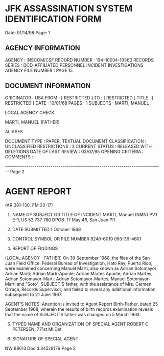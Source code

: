 # JFK ASSASSINATION SYSTEM IDENTIFICATION FORM

Date: 01/14/98
Page: 1

## AGENCY INFORMATION

AGENCY : INSCOM/CSF
RECORD NUMBER : 194-10004-10363
RECORDS SERIES : DOD-AFFILIATED PERSONNEL INCIDENT INVESTIGATIONS
AGENCY FILE NUMBER : PAGE 15

## DOCUMENT INFORMATION

ORIGINATOR : USA
FROM : [ RESTRICTED ]
TO : [ RESTRICTED ]
TITLE : [ RESTRICTED ]
DATE : 10/01/68
PAGES : 1
SUBJECTS : MARTI, MANUEL

LOCAL AGENCY CHECK

MARTI, MANUEL (FATHER)

ALIASES

DOCUMENT TYPE : PAPER, TEXTUAL DOCUMENT
CLASSIFICATION : UNCLASSIFIED
RESTRICTIONS : 3
CURRENT STATUS : RELEASED WITH DELETIONS
DATE OF LAST REVIEW : 03/07/95
OPENING CRITERIA :
COMMENTS :


-------------------------------------------------------------------------------- Page 2

# AGENT REPORT
(AR 381-130; FM 30-17)

1. NAME OF SUBJECT OR TITLE OF INCIDENT
   MARTI, Manuel (NMN)
   PVT E-1, US 52 737 780
   DPOB: 17 May 46, San Juan PR

2. DATE SUBMITTED
   1 October 1968

3. CONTROL SYMBOL OR FILE NUMBER
   8240-6019
   093-36-4601

4. REPORT OF FINDINGS

(LOCAL AGENCY - FATHER) On 30 September 1968, the files of the San Juan Field Office, Federal Bureau of Investigation, Hato Rey, Puerto Rico, were examined concerning Manuel Marti, also known as Adrian Sotomayor; Adrian Marti; Adrian Marti-Aponte; Adrian Martes Aponte; Adrian Martes; Adrian Sotomayor-Marti; Adrian Sotomayor-Martes; Manuel Sotomayor-Marti and "Soto", SUBJECT'S father, with the assistance of Mrs. Carmen Orraça, Records Supervisor, and failed to reveal any additional information subsequent to 21 June 1967.

AGENT'S NOTES: Attention is invited to Agent Report Birth-Father, dated 25 September 1968, wherein the results of birth records examination reveals that the name of SUBJECT'S father was changed on 5 March 1963.

5. TYPED NAME AND ORGANIZATION OF SPECIAL AGENT
   ROBERT C. PETERSEN, 771st MI Det

6. SIGNATURE OF SPECIAL AGENT

NW 88613 Docld:34529179 Page 2
